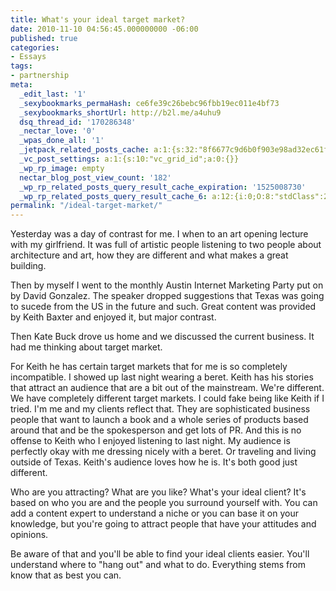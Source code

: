 ```yaml
---
title: What's your ideal target market?
date: 2010-11-10 04:56:45.000000000 -06:00
published: true
categories:
- Essays
tags:
- partnership
meta:
  _edit_last: '1'
  _sexybookmarks_permaHash: ce6fe39c26bebc96fbb19ec011e4bf73
  _sexybookmarks_shortUrl: http://b2l.me/a4uhu9
  dsq_thread_id: '170286348'
  _nectar_love: '0'
  _wpas_done_all: '1'
  _jetpack_related_posts_cache: a:1:{s:32:"8f6677c9d6b0f903e98ad32ec61f8deb";a:2:{s:7:"expires";i:1457850925;s:7:"payload";a:3:{i:0;a:1:{s:2:"id";i:184;}i:1;a:1:{s:2:"id";i:728;}i:2;a:1:{s:2:"id";i:3575;}}}}
  _vc_post_settings: a:1:{s:10:"vc_grid_id";a:0:{}}
  _wp_rp_image: empty
  nectar_blog_post_view_count: '182'
  _wp_rp_related_posts_query_result_cache_expiration: '1525008730'
  _wp_rp_related_posts_query_result_cache_6: a:12:{i:0;O:8:"stdClass":2:{s:7:"post_id";s:4:"3577";s:5:"score";s:17:"61.00409005995946";}i:1;O:8:"stdClass":2:{s:7:"post_id";s:4:"1989";s:5:"score";s:17:"60.69719702107626";}i:2;O:8:"stdClass":2:{s:7:"post_id";s:4:"1982";s:5:"score";s:17:"60.69719702107626";}i:3;O:8:"stdClass":2:{s:7:"post_id";s:3:"650";s:5:"score";s:17:"32.51382903551177";}i:4;O:8:"stdClass":2:{s:7:"post_id";s:4:"3568";s:5:"score";s:17:"27.97459888803513";}i:5;O:8:"stdClass":2:{s:7:"post_id";s:3:"284";s:5:"score";s:18:"21.452790669334714";}i:6;O:8:"stdClass":2:{s:7:"post_id";s:4:"1923";s:5:"score";s:18:"20.377802927663552";}i:7;O:8:"stdClass":2:{s:7:"post_id";s:3:"654";s:5:"score";s:17:"18.39129938160388";}i:8;O:8:"stdClass":2:{s:7:"post_id";s:3:"371";s:5:"score";s:18:"18.343133233327386";}i:9;O:8:"stdClass":2:{s:7:"post_id";s:4:"4056";s:5:"score";s:18:"18.007748740101004";}i:10;O:8:"stdClass":2:{s:7:"post_id";s:3:"197";s:5:"score";s:18:"16.613138358337416";}i:11;O:8:"stdClass":2:{s:7:"post_id";s:3:"628";s:5:"score";s:18:"16.110946326475386";}}
permalink: "/ideal-target-market/"
---
```

Yesterday was a day of contrast for me. I when to an art opening lecture with my girlfriend. It was full of artistic people listening to two people about architecture and art, how they are different and what makes a great building.

Then by myself I went to the monthly Austin Internet Marketing Party put on by David Gonzalez. The speaker dropped suggestions that Texas was going to sucede from the US in the future and such. Great content was provided by Keith Baxter and enjoyed it, but major contrast.

Then Kate Buck drove us home and we discussed the current business. It had me thinking about target market.

For Keith he has certain target markets that for me is so completely incompatible. I showed up last night wearing a beret. Keith has his stories that attract an audience that are a bit out of the mainstream. We're different. We have completely different target markets. I could fake being like Keith if I tried. I'm me and my clients reflect that. They are sophisticated business people that want to launch a book and a whole series of products based around that and be the spokesperson and get lots of PR. And this is no offense to Keith who I enjoyed listening to last night. My audience is perfectly okay with me dressing nicely with a beret. Or traveling and living outside of Texas. Keith's audience loves how he is. It's both good just different.

Who are you attracting? What are you like? What's your ideal client? It's based on who you are and the people you surround yourself with. You can add a content expert to understand a niche or you can base it on your knowledge, but you're going to attract people that have your attitudes and opinions.

Be aware of that and you'll be able to find your ideal clients easier. You'll understand where to "hang out" and what to do. Everything stems from know that as best you can.</p>

